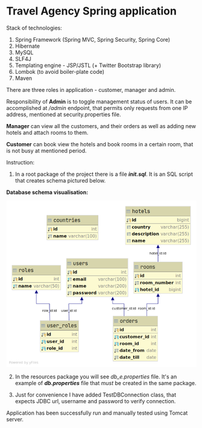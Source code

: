 # **Travel Agency Spring application**

Stack of technologies:
1. Spring Framework (Spring MVC, Spring Security, Spring Core)
2. Hibernate
3. MySQL
4. SLF4J
5. Templating engine - JSP/JSTL (+ Twitter Bootstrap library)
6. Lombok (to avoid boiler-plate code)
7. Maven

There are three roles in application - customer, manager and admin.

Responsibility of **Admin** is to toggle management status of users.
It can be accomplished at _/admin_ endpoint, that 
permits only requests from one IP address, 
mentioned at security.properties file.

**Manager** can view all the customers, and their orders 
as well as adding new hotels and attach rooms to them.

**Customer** can book view the hotels and book rooms in a certain room, that is not busy at mentioned period.


Instruction:
1. In a root package of the project there is a file **_init.sql_**.
It is an SQL script that creates schema pictured below.

**Database schema visualisation:**

![Alt text](travel_agency.png?raw=true "DB Schema") 

2. In the resources package you will see _db_e.properties_ file. 
It's an example of **_db.properties_** file that _must_ be created in the same package.

3. Just for convenience I have added TestDBConnection class, that expects JDBC url, username and password to verify connection.

Application has been successfully run and manually tested using Tomcat server.